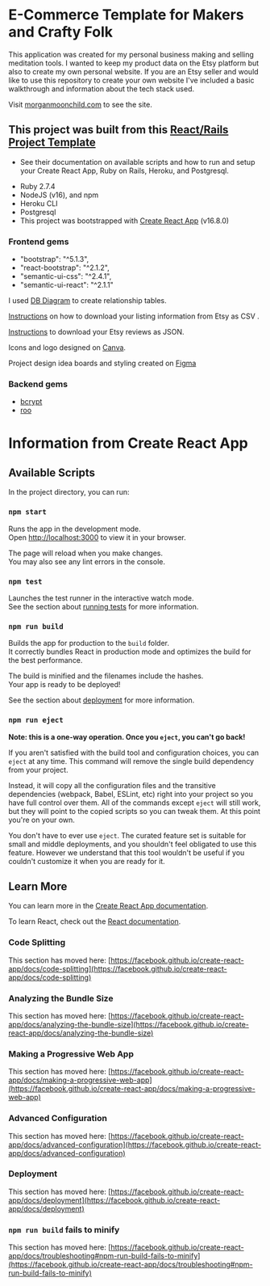 # E-Commerce Template for Makers and Crafty Folk

This application was created for my personal business making and selling meditation tools. I wanted to keep my product data on the Etsy platform but also to create my own personal website. If you are an Etsy seller and would like to use this repository to create your own website I've included a basic walkthrough and information about the tech stack used. 

Visit [morganmoonchild.com](http://www.morganmoonchild.com) to see the site.

## This project was built from this [React/Rails Project Template](https://github.com/learn-co-curriculum/project-template-react-rails-api) 
- See their documentation on available scripts and how to run and setup your Create React App, Ruby on Rails, Heroku, and Postgresql.
* Ruby 2.7.4
* NodeJS (v16), and npm
* Heroku CLI
* Postgresql
* This project was bootstrapped with [Create React App](https://github.com/facebook/create-react-app) (v16.8.0)

### Frontend gems
*  "bootstrap": "^5.1.3",
*  "react-bootstrap": "^2.1.2",
*  "semantic-ui-css": "^2.4.1",
*  "semantic-ui-react": "^2.1.1"

I used [DB Diagram](https://dbdiagram.io/d/61faa62b85022f4ee52b39ca) to create relationship tables.

[Instructions](https://help.etsy.com/hc/en-us/articles/360000343508-How-to-Download-Your-Listing-Information?segment=selling) on how to download your listing information from Etsy as CSV .

[Instructions](https://help.etsy.com/hc/en-us/articles/360035753053-How-Do-I-Download-My-Etsy-Data-) to download your Etsy reviews as JSON.

Icons and logo designed on [Canva](https://www.canva.com/).

Project design idea boards and styling created on [Figma](https://www.figma.com/)

### Backend gems 
* [bcrypt](https://github.com/bcrypt-ruby/bcrypt-ruby)
* [roo](https://github.com/roo-rb/roo/)






# Information from Create React App 

## Available Scripts

In the project directory, you can run:

### `npm start`

Runs the app in the development mode.\
Open [http://localhost:3000](http://localhost:3000) to view it in your browser.

The page will reload when you make changes.\
You may also see any lint errors in the console.

### `npm test`

Launches the test runner in the interactive watch mode.\
See the section about [running tests](https://facebook.github.io/create-react-app/docs/running-tests) for more information.

### `npm run build`

Builds the app for production to the `build` folder.\
It correctly bundles React in production mode and optimizes the build for the best performance.

The build is minified and the filenames include the hashes.\
Your app is ready to be deployed!

See the section about [deployment](https://facebook.github.io/create-react-app/docs/deployment) for more information.

### `npm run eject`

**Note: this is a one-way operation. Once you `eject`, you can't go back!**

If you aren't satisfied with the build tool and configuration choices, you can `eject` at any time. This command will remove the single build dependency from your project.

Instead, it will copy all the configuration files and the transitive dependencies (webpack, Babel, ESLint, etc) right into your project so you have full control over them. All of the commands except `eject` will still work, but they will point to the copied scripts so you can tweak them. At this point you're on your own.

You don't have to ever use `eject`. The curated feature set is suitable for small and middle deployments, and you shouldn't feel obligated to use this feature. However we understand that this tool wouldn't be useful if you couldn't customize it when you are ready for it.

## Learn More

You can learn more in the [Create React App documentation](https://facebook.github.io/create-react-app/docs/getting-started).

To learn React, check out the [React documentation](https://reactjs.org/).

### Code Splitting

This section has moved here: [https://facebook.github.io/create-react-app/docs/code-splitting](https://facebook.github.io/create-react-app/docs/code-splitting)

### Analyzing the Bundle Size

This section has moved here: [https://facebook.github.io/create-react-app/docs/analyzing-the-bundle-size](https://facebook.github.io/create-react-app/docs/analyzing-the-bundle-size)

### Making a Progressive Web App

This section has moved here: [https://facebook.github.io/create-react-app/docs/making-a-progressive-web-app](https://facebook.github.io/create-react-app/docs/making-a-progressive-web-app)

### Advanced Configuration

This section has moved here: [https://facebook.github.io/create-react-app/docs/advanced-configuration](https://facebook.github.io/create-react-app/docs/advanced-configuration)

### Deployment

This section has moved here: [https://facebook.github.io/create-react-app/docs/deployment](https://facebook.github.io/create-react-app/docs/deployment)

### `npm run build` fails to minify

This section has moved here: [https://facebook.github.io/create-react-app/docs/troubleshooting#npm-run-build-fails-to-minify](https://facebook.github.io/create-react-app/docs/troubleshooting#npm-run-build-fails-to-minify)
